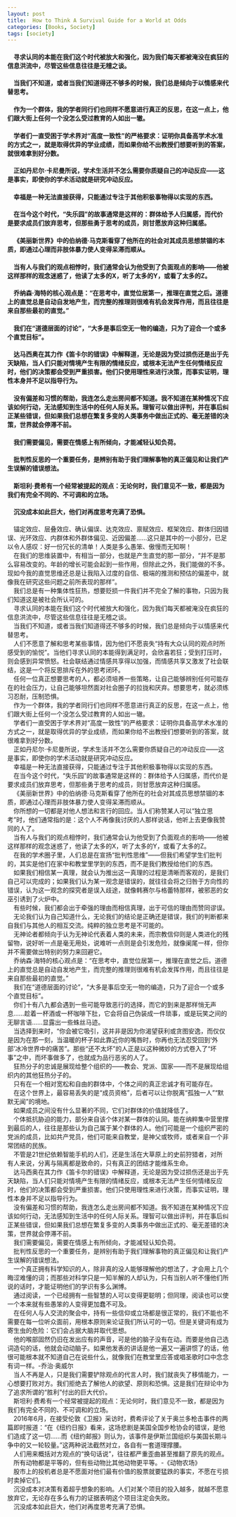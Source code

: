 ```yaml
---
layout: post
title:  How to Think A Survival Guide for a World at Odds
categories: [Books, Society]
tags: [society]
---  
```

#### &#8195;寻求认同的本能在我们这个时代被放大和强化，因为我们每天都被淹没在疯狂的信息洪流中，尽管这些信息往往是无稽之谈。                                                             
#### &#8195;当我们不知道，或者当我们知道得还不够多的时候，我们总是倾向于以情感来代替思考。                                                     
#### &#8195;作为一个群体，我的学者同行们也同样不愿意进行真正的反思，在这一点上，他们跟大街上任何一个没怎么受过教育的人如出一辙。                                                          
#### &#8195;学者们一直受困于学术界对“高度一致性”的严格要求：证明你具备高学术水准的方式之一，就是取得优异的学业成绩，而如果你给不出教授们想要听到的答案，就很难拿到好分数。                                                          
#### &#8195;正如丹尼尔·卡尼曼所说，学术生活并不怎么需要你质疑自己的冲动反应——这是事实，即使你的学术活动就是研究冲动反应。                                                          
#### &#8195;幸福是一种无法直接获得，只能通过专注于其他积极事物得以实现的东西。                                                          
#### &#8195;在当今这个时代，“失乐园”的故事通常是这样的：群体给予人归属感，而代价是要求成员们放弃思考，但那些勇于思考的成员，则甘愿放弃这种归属感。                                                
#### &#8195;《美丽新世界》中的伯纳德·马克斯看穿了他所在的社会对其成员思想禁锢的本质，即通过心理而非肢体暴力使人变得呆滞而顺从。                                                             
#### &#8195;当有人与我们的观点相悖时，我们通常会认为他受到了负面观点的影响——他被这样那样的观念迷惑了，他读了太多的X，听了太多的Y，或看了太多的Z。                                                    
#### &#8195;乔纳森·海特的核心观点是：“在思考中，直觉位居第一，推理在直觉之后。道德上的直觉总是自动自发地产生，而完整的推理则很难有机会发挥作用，而且往往是来自那些最初的直觉。”                        
#### &#8195;我们在“道德层面的讨论”，“大多是事后空无一物的编造，只为了迎合一个或多个直觉目标”。                        
#### &#8195;达马西奥在其力作《笛卡尔的错误》中解释道，无论是因为受过损伤还是出于先天缺陷，当人们只能对情境产生有限的情绪反应，或根本无法产生任何情绪反应时，他们的决策都会受到严重损害。他们只使用理性来进行决策，而事实证明，理性本身并不足以指导行为。                                              
#### &#8195;没有偏差和习惯的帮助，我连怎么走出房间都不知道。我不知道在某种情况下应该如何行动，无法感知到生活中的任何人际关系。理智可以做出评判，并在事后纠正某些错误，但如果我们总想在繁复多变的人类事务中做出正式的、毫无差错的决策，世界就会停滞不前。                        
#### &#8195;我们需要偏见，需要在情感上有所倾向，才能减轻认知负荷。                        
#### &#8195;批判性反思的一个重要任务，是辨别有助于我们理解事物的真正偏见和让我们产生误解的错误想法。                     
#### &#8195;斯坦利·费希有一个经常被提起的观点：无论何时，我们意见不一致，都是因为我们有完全不同的、不可调和的立场。                                                         
#### &#8195;沉没成本如此巨大，他们对再度思考充满了恐惧。                       
<!-- more -->
&#8195;锚定效应、层叠效应、确认偏误、达克效应、禀赋效应、框架效应、群体归因错误、光环效应、内群体和外群体偏见、近因偏差……这只是其中的一小部分，已足以令人感叹：好一份冗长的清单！人类是多么愚笨、傲慢而无知啊！                        
&#8195;在我们的思维装置中，有相当一部分，也就是产生直觉的那一部分，“并不是那么容易改变的。年龄的增长可能会起到一些作用，但除此之外，我们能做的不多。现如今我的直觉思维还总是让我陷入过度的自信、极端的推测和预估的偏差中，就像我在研究这些问题之前所表现的那样”。                        
&#8195;我们总是有一种集体性狂热，想要贬损一件我们并不完全了解的事物，只因为我们知道这是被社会所认可的。                        
&#8195;寻求认同的本能在我们这个时代被放大和强化，因为我们每天都被淹没在疯狂的信息洪流中，尽管这些信息往往是无稽之谈。                        
&#8195;当我们不知道，或者当我们知道得还不够多的时候，我们总是倾向于以情感来代替思考。                        
&#8195;人们不愿意了解和思考某些事情，因为他们不愿丧失“持有大众认同的观点时所感受到的愉悦”。当他们寻求认同的本能得到满足时，会欣喜若狂；受到打压时，则会感到异常愤怒。社会联结通过情感共享得以加强，而情感共享又激发了社会联结，这是一个将反思排斥在外的思考闭环。                        
&#8195;任何一位真正想要思考的人，都必须培养一些策略，让自己能够辨别任何可能存在的社会压力，让自己能够坦然面对社会圈子的拉拢和厌弃。想要思考，就必须练习忍耐，压制恐惧。                        
&#8195;作为一个群体，我的学者同行们也同样不愿意进行真正的反思，在这一点上，他们跟大街上任何一个没怎么受过教育的人如出一辙。                        
&#8195;学者们一直受困于学术界对“高度一致性”的严格要求：证明你具备高学术水准的方式之一，就是取得优异的学业成绩，而如果你给不出教授们想要听到的答案，就很难拿到好分数。                        
&#8195;正如丹尼尔·卡尼曼所说，学术生活并不怎么需要你质疑自己的冲动反应——这是事实，即使你的学术活动就是研究冲动反应。                        
&#8195;幸福是一种无法直接获得，只能通过专注于其他积极事物得以实现的东西。                        
&#8195;在当今这个时代，“失乐园”的故事通常是这样的：群体给予人归属感，而代价是要求成员们放弃思考，但那些勇于思考的成员，则甘愿放弃这种归属感。                        
&#8195;《美丽新世界》中的伯纳德·马克斯看穿了他所在的社会对其成员思想禁锢的本质，即通过心理而非肢体暴力使人变得呆滞而顺从。                        
&#8195;你所想的一切都是对他人想法和言行的回应。当人们称赞某人可以“独立思考”时，他们通常指的是：这个人不再像我讨厌的人那样说话，他听上去更像我赞同的人了。                        
&#8195;当有人与我们的观点相悖时，我们通常会认为他受到了负面观点的影响——他被这样那样的观念迷惑了，他读了太多的X，听了太多的Y，或看了太多的Z。                        
&#8195;在我的学术圈子里，人们总是在宣扬“批判性思维”——但我们希望学生们批判的，其实是他们在家中和教堂里学到的东西，而不是我们教授给他们的东西。                        
&#8195;如果我们相信某一真理，就会认为推出这一真理的过程是清晰而客观的，是我们自己可以完成的；如果我们认为某一观念是错误的，就往往会将之归咎于方向性的错误，认为这一观念的探究者是误入歧途，就像韩赛尔与格蕾特那样，被邪恶的女巫引诱到了火炉中。                        
&#8195;有些时候，我们都会出于牵强的理由而相信真理，出于可信的理由而赞同谬误。                        
&#8195;无论我们认为自己知道什么，无论我们的结论是正确还是错误，我们的判断都来自我们与其他人的相互交流。纯粹的独立思考是不可能的。                        
&#8195;无神论者都倾向于认为无神论代表着人类的未来，而宗教信仰则是人类进化的残留物，说好听一点是毫无用处，说难听一点则是会引发危险，就像阑尾一样，但你并不需要做出特别的努力来回避它。                        
&#8195;乔纳森·海特的核心观点是：“在思考中，直觉位居第一，推理在直觉之后。道德上的直觉总是自动自发地产生，而完整的推理则很难有机会发挥作用，而且往往是来自那些最初的直觉。”                        
&#8195;我们在“道德层面的讨论”，“大多是事后空无一物的编造，只为了迎合一个或多个直觉目标”。                        
&#8195;你们十有八九都会遇到一些可能导致恶行的选择，而它的到来是那样悄无声息……趁着一杯酒或一杯咖啡下肚，它会将自己伪装成一件琐事，或是玩笑之间的无聊言语……显露出一些蛛丝马迹。                        
&#8195;当选择到来时，“你会被它吸引，这并非是因为你渴望获利或贪图安逸，而仅仅是因为在那一刻，当温暖的杯子如此靠近你的嘴唇时，你再也无法忍受回到‘外部’冰冷世界中的痛苦”。那些“还不太坏”的人正是以这种微妙的方式卷入了“坏事”之中，而坏事做多了，也就成为品行恶劣的人了。                        
&#8195;狂热分子的忠诚是展现给整个组织的——教会、党派、国家——而不是展现给组织内的其他狂热分子的。                        
&#8195;只有在一个相对宽松和自由的群体中，个体之间的真正忠诚才有可能存在。                        
&#8195;在这个世界上，最容易丢失的是“成员资格”，后者可以让你脱离“孤独一人”“默默无闻”的境地。                        
&#8195;如果成员之间没有什么显著的不同，它们对群体的价值就降低了。                        
&#8195;个体抵抗胁迫的能力，部分来自该个体对某一群体的认同。能在纳粹集中营里撑到最后的人，往往是那些认为自己属于某个群体的人。他们可能是一个组织严密的党派的成员，比如共产党员，他们可能来自教堂，是神父或牧师，或者来自一个非常团结的民族。                        
&#8195;不管是21世纪依赖智能手机的人们，还是生活在大草原上的史前狩猎者，对所有人来说，分离与隔离都是致命的，只有真正的团结才能维系生命。                        
&#8195;达马西奥在其力作《笛卡尔的错误》中解释道，无论是因为受过损伤还是出于先天缺陷，当人们只能对情境产生有限的情绪反应，或根本无法产生任何情绪反应时，他们的决策都会受到严重损害。他们只使用理性来进行决策，而事实证明，理性本身并不足以指导行为。                        
&#8195;没有偏差和习惯的帮助，我连怎么走出房间都不知道。我不知道在某种情况下应该如何行动，无法感知到生活中的任何人际关系。理智可以做出评判，并在事后纠正某些错误，但如果我们总想在繁复多变的人类事务中做出正式的、毫无差错的决策，世界就会停滞不前。                        
&#8195;我们需要偏见，需要在情感上有所倾向，才能减轻认知负荷。                        
&#8195;批判性反思的一个重要任务，是辨别有助于我们理解事物的真正偏见和让我们产生误解的错误想法。                        
&#8195;一个真正拥有科学知识的人，除非真的没人能够理解他的想法了，才会用上几个晦涩难懂的词；而那些对科学只是一知半解的人却认为，只有当别人听不懂他们所说的话时，才能证明他们的学识有多么渊博。                        
&#8195;通过阅读，一个已经拥有一些智慧的人可以变得更聪明；但同理，阅读也可以使一个本来就有些愚笨的人变得更加蠢不可及。                        
&#8195;在任何人与人交流的聚会中，持有一些信仰或立场都是很正常的，我们不能也不需要在每一位听众面前，用根本原则来论证我们所认可的一切。但是关键词有成为寄生虫的危险：它们会占据大脑并取代思想。                        
&#8195;他的喉部固然仍旧在发出应有的声音，可是他的脑子没有在动。而要是他自己选词造句的话，他就会动动脑子。如果他发表的讲话是他一遍又一遍讲惯了的话，他很可能根本就不知道自己在说些什么，就像我们在教堂里应答或唱圣歌时口中念念有词一样。-乔治·奥威尔                        
&#8195;当人不再是人，只是我们需要铲除观点的代言人时，我们就丧失了移情能力，一心想要打败对方。我们拒绝去了解他人的欲望、原则和恐惧。这是我们在辩论中为了追求所谓的“胜利”付出的巨大代价。                        
&#8195;斯坦利·费希有一个经常被提起的观点：无论何时，我们意见不一致，都是因为我们有完全不同的、不可调和的立场。                        
&#8195;2016年6月，在接受伦敦《卫报》采访时，费希评论了关于奥兰多枪击事件的两篇即时报道：“在《纽约日报》看来，这场悲剧是美国全国步枪协会的错误，是他们造成了这一切……而《纽约邮报》则认为，该事件是伊斯兰国组织与美国长期斗争中的又一轮较量。”这两种说法截然对立，各自有一套道理撑腰。                        
&#8195;人们用来概括对方观点的“换句话说”，往往都严重歪曲甚至推翻了原先的观点。                        
&#8195;所有动物都是平等的，但有些动物比其他动物更平等。-《动物农场》                        
&#8195;股市上的投机者总是不愿面对他们最有价值的股票就要猛跌的事实，不愿在亏损时卖掉它们。                        
&#8195;沉没成本对决策有着超乎想象的影响。人们对某个项目的投入越多，就越不愿意放弃它，无论存在多么有力的证据表明这个项目注定会失败。                        
&#8195;沉没成本如此巨大，他们对再度思考充满了恐惧。                
